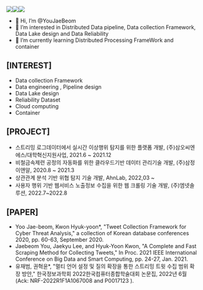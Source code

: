 <a href="https://versed-gander-0ea.notion.site/CV-9e3f1879b06f4a9bacfb2ca7eecbd233" target="_blank"><img src="https://img.shields.io/badge/Portfolio-20c997?style=flat-square&logo=Notion&logoColor=white"/></a><a href="https://velog.io/@busybean3" target="_blank"><img src="https://img.shields.io/badge/Blog-FF5722?style=flat-square&logo=Notion&logoColor=white"/></a><a href="https://github.com/YouJaeBeom" target="_blank"><img src="https://img.shields.io/badge/Git-FFAE33?style=flat-square&logo=Notion&logoColor=white"/></a>

- 👋 Hi, I’m @YouJaeBeom
- 👀 I’m interested in Distributed Data pipeline, Data collection Framework, Data Lake design and Data Reliability
- 🌱 I’m currently learning Distributed Processing FrameWork and container 


## [INTEREST]
-  Data collection Framework
-  Data engineering , Pipeline design
-  Data Lake design
-  Reliability Dataset
-  Cloud computing
-  Container 

## [PROJECT]
- 스트리밍 로그데이터에서 실시간 이상행위 탐지를 위한 플랫폼 개발, (주)삼오씨엔에스/대학혁신지원사업, 2021.6 ~ 2021.12 
- 비철금속제련 공정의 자동화를 위한 클라우드기반 데이터 관리기술 개발, (주)삼정이앤알, 2020.8 ~ 2021.3
- 상관관계 분석 기반 위협 탐지 기술 개발, AhnLab, 2022,03 ~
- 사용자 행위 기반 웹서비스 노출정보 수집을 위한 웹 크롤링 기술 개발, (주)엠넷솔루션, 2022.7~2022.8


## [PAPER]
- Yoo Jae-beom, Kwon Hyuk-yoon*, "Tweet Collection Framework for Cyber Threat Analysis," a collection of Korean database conferences 2020, pp. 60-63, September 2020.
- Jaebeom You, Jaekyu Lee, and Hyuk-Yoon Kwon, "A Complete and Fast Scraping Method for Collecting Tweets," In Proc. 2021 IEEE International Conference on Big Data and Smart Computing, pp. 24-27, Jan. 2021.
- 유재범, 권혁윤*, "멀티 언어 설정 및 질의 확장을 통한 스트리밍 트윗 수집 범위 확장 방안," 한국정보과학회 2022한국컴퓨터종합학술대회 논문집, 2022년 6월 (Ack: NRF-2022R1F1A1067008 and P0017123 ). 



<!---
YouJaeBeom/YouJaeBeom is a ✨ special ✨ repository because its `README.md` (this file) appears on your GitHub profile.
You can click the Preview link to take a look at your changes.
--->
